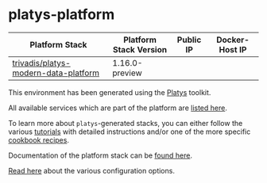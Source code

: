 # platys-platform

| Platform Stack | Platform Stack Version | Public IP | Docker-Host IP
|-------------- |------|------------|------------
| [ trivadis/platys-modern-data-platform ](https://hub.docker.com/repository/docker/trivadis/platys-modern-data-platform) | 1.16.0-preview |  | 

This environment has been generated using the [Platys](http://github.com/trivadispf/platys) toolkit.

All available services which are part of the platform are [listed here](services).

To learn more about `platys`-generated stacks, you can either follow the various [tutorials](./tutorials/README) with detailed instructions and/or one of the more specific [cookbook recipes](./cookbooks/README).

Documentation of the platform stack can be [found here](README).

[Read here](./documentation/configuration) about the various configuration options.

